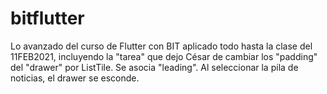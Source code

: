# bitflutter
Lo avanzado del curso de Flutter con BIT aplicado todo hasta la clase del 11FEB2021, incluyendo la "tarea" que dejo César de cambiar los "padding" del "drawer" por ListTile. Se asocia "leading". Al seleccionar la pila de noticias, el drawer se esconde.
